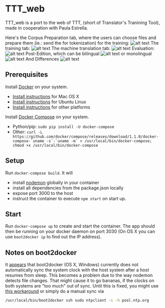 # TTT_web
TTT_web is a port to the web of TTT, (short of Translator's Tranining Tool), made in cooperation with Paula Estrella.

Here's the Corpus Preparation tab, where the users can choose files and prepare them (ie.: send the for tokenization) for the training:
![alt text](https://cloud.githubusercontent.com/assets/9152392/26280745/70e65242-3db6-11e7-9583-e130823c643d.png)
The training tab:
![alt text](https://cloud.githubusercontent.com/assets/9152392/26280746/70fb1c7c-3db6-11e7-84f7-4764277f7beb.png)
The machine translation tab:
![alt text](https://cloud.githubusercontent.com/assets/9152392/26280747/70fef1a8-3db6-11e7-8f62-ea7c1194b38c.png)
Evaluation:
![alt text](https://cloud.githubusercontent.com/assets/9152392/26280748/71024614-3db6-11e7-9136-3dd1278cff7d.png)
Post-Edition, which can be bilingual
![alt text](https://cloud.githubusercontent.com/assets/9152392/26280749/7106bba4-3db6-11e7-8c46-62e16bf25cfb.png)
or monolingual
![alt text](https://cloud.githubusercontent.com/assets/9152392/26280750/710e72cc-3db6-11e7-8417-5fad7d8c6f29.png)
And Differences
![alt text](https://cloud.githubusercontent.com/assets/9152392/26280763/f0bad3b2-3db6-11e7-9f87-130336b05711.png)



## Prerequisites

Install [Docker](https://www.docker.com/) on your system.

* [Install instructions](https://docs.docker.com/installation/mac/) for Mac OS X
* [Install instructions](https://docs.docker.com/installation/ubuntulinux/) for Ubuntu Linux
* [Install instructions](https://docs.docker.com/installation/) for other platforms

Install [Docker Compose](http://docs.docker.com/compose/) on your system.

* Python/pip: `sudo pip install -U docker-compose`
* Other: ``curl -L https://github.com/docker/compose/releases/download/1.1.0/docker-compose-`uname -s`-`uname -m` > /usr/local/bin/docker-compose; chmod +x /usr/local/bin/docker-compose``

## Setup

Run `docker-compose build`. It will

* install [nodemon](https://github.com/remy/nodemon) globally in your container
* install all dependencies from the package.json locally
* expose port 3000 to the host
* instruct the container to execute `npm start` on start up.

## Start

Run `docker-compose up` to create and start the container. The app should then be running on your docker daemon on port 3030 (On OS X you can use `boot2docker ip` to find out the IP address).

## Notes on boot2docker

It [appears](https://github.com/boot2docker/boot2docker/issues/290) that boot2docker (OS X, Windows) currently does not automatically sync the system clock with the host system after a host resumes from sleep. This becomes a problem due to the way nodemon detects file changes. That might cause it to go bananas, if the clocks on both systems are "too much" out of sync. Until this is fixed, you might use [this workaround](https://github.com/boot2docker/boot2docker/issues/290#issuecomment-62384209) or simply do a manual sync via

```bash
/usr/local/bin/boot2docker ssh sudo ntpclient -s -h pool.ntp.org
```
